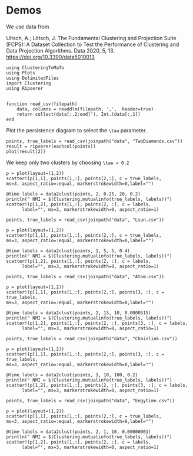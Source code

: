 # Demos

We use data from 

Ultsch, A.; Lötsch, J. The Fundamental Clustering and Projection Suite (FCPS): A Dataset Collection to Test the Performance of Clustering and Data Projection Algorithms. Data 2020, 5, 13. https://doi.org/10.3390/data5010013

```@example demo1
using ClusteringToMaTo
using Plots
using DelimitedFiles
import Clustering
using Ripserer


function read_csv(filepath)
    data, columns = readdlm(filepath, ',',  header=true)
    return collect(data[:,2:end]'), Int.(data[:,1])
end
```

Plot the persistence diagram to select the ``\tau`` parameter.

```@example demo1
points, true_labels = read_csv(joinpath("data", "TwoDiamonds.csv"))
result = ripserer(eachcol(points))
plot(result[2])
```
We keep only two clusters by choosing ``\tau = 0.2``

```@example demo1
p = plot(layout=(1,2))
scatter!(p[1,1], points[1,:], points[2,:], c = true_labels, 
ms=3, aspect_ratio=:equal, markerstrokewidth=0,label="")

@time labels = data2clust(points, 2, 0.25, 20, 0.2)
println(" NMI = $(Clustering.mutualinfo(true_labels, labels))")
scatter!(p[1,2], points[1,:], points[2, :], c = labels, 
      label="", ms=3, markerstrokewidth=0, aspect_ratio=1)
```

```@example demo1
points, true_labels = read_csv(joinpath("data", "Lsun.csv"))

p = plot(layout=(1,2))
scatter!(p[1,1], points[1,:], points[2,:], c = true_labels, 
ms=3, aspect_ratio=:equal, markerstrokewidth=0,label="")

@time labels = data2clust(points, 1, 5, 5, 0.4)
println(" NMI = $(Clustering.mutualinfo(true_labels, labels))")
scatter!(p[1,2], points[1,:], points[2, :], c = labels, 
      label="", ms=3, markerstrokewidth=0, aspect_ratio=1)
```

```@example demo1
points, true_labels = read_csv(joinpath("data", "Atom.csv"))

p = plot(layout=(1,2))
scatter!(p[1,1], points[1,:], points[2,:], points[3, :], c = true_labels, 
ms=3, aspect_ratio=:equal, markerstrokewidth=0,label="")

@time labels = data2clust(points, 2, 15, 10, 0.0000515)
println(" NMI = $(Clustering.mutualinfo(true_labels, labels))")
scatter!(p[1,2], points[1,:], points[2, :], points[3, :], c = labels, 
      label="", ms=3, markerstrokewidth=0, aspect_ratio=1)
```

```@example demo1
points, true_labels = read_csv(joinpath("data", "Chainlink.csv"))

p = plot(layout=(1,2))
scatter!(p[1,1], points[1,:], points[2,:], points[3, :], c = true_labels, 
ms=3, aspect_ratio=:equal, markerstrokewidth=0,label="")

@time labels = data2clust(points, 1, 10, 100, 0.2)
println(" NMI = $(Clustering.mutualinfo(true_labels, labels))")
scatter!(p[1,2], points[1,:], points[2, :], points[3, :], c = labels, 
      label="", ms=3, markerstrokewidth=0, aspect_ratio=1)
```

```@example demo1
points, true_labels = read_csv(joinpath("data", "Engytime.csv"))

p = plot(layout=(1,2))
scatter!(p[1,1], points[1,:], points[2,:], c = true_labels, 
ms=3, aspect_ratio=:equal, markerstrokewidth=0,label="")

@time labels = data2clust(points, 2, 1, 10, 0.00000001)
println(" NMI = $(Clustering.mutualinfo(true_labels, labels))")
scatter!(p[1,2], points[1,:], points[2, :], c = labels, 
      label="", ms=3, markerstrokewidth=0, aspect_ratio=1)
```
